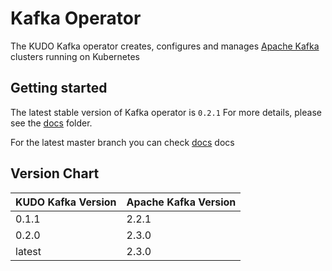 # Kafka Operator

The KUDO Kafka operator creates, configures and manages [Apache Kafka](https://kafka.apache.org/) clusters running on Kubernetes

## Getting started

The latest stable version of Kafka operator is `0.2.1`
For more details, please see the [docs](./docs/v0.2) folder.

For the latest master branch you can check  [docs](./docs/latest) docs 


## Version Chart

| KUDO Kafka Version | Apache Kafka Version |
| ------------------ | -------------------- |
| 0.1.1              | 2.2.1                |
| 0.2.0              | 2.3.0                |
| latest             | 2.3.0                |